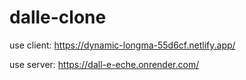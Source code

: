 # dalle-clone
use client: https://dynamic-longma-55d6cf.netlify.app/

use server: https://dall-e-eche.onrender.com/
